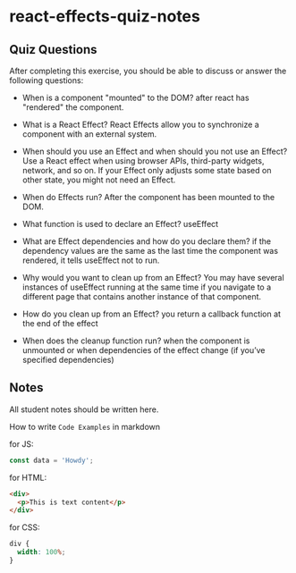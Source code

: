 # react-effects-quiz-notes

## Quiz Questions

After completing this exercise, you should be able to discuss or answer the following questions:

- When is a component "mounted" to the DOM?
  after react has "rendered" the component.

- What is a React Effect?
  React Effects allow you to synchronize a component with an external system.

- When should you use an Effect and when should you not use an Effect?
  Use a React effect when using browser APIs, third-party widgets, network, and so on. If your Effect only adjusts some state based on other state, you might not need an Effect.

- When do Effects run?
  After the component has been mounted to the DOM.

- What function is used to declare an Effect?
  useEffect

- What are Effect dependencies and how do you declare them?
  if the dependency values are the same as the last time the component was rendered, it tells useEffect not to run.

- Why would you want to clean up from an Effect?
  You may have several instances of useEffect running at the same time if you navigate to a different page that contains another instance of that component.

- How do you clean up from an Effect?
  you return a callback function at the end of the effect

- When does the cleanup function run?
  when the component is unmounted or when dependencies of the effect change (if you’ve specified dependencies)

## Notes

All student notes should be written here.

How to write `Code Examples` in markdown

for JS:

```javascript
const data = 'Howdy';
```

for HTML:

```html
<div>
  <p>This is text content</p>
</div>
```

for CSS:

```css
div {
  width: 100%;
}
```
